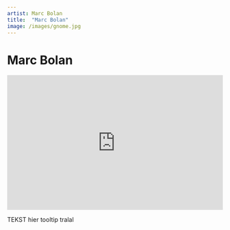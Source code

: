 ```yaml
---
artist: Marc Bolan
title:  "Marc Bolan"
image: /images/gnome.jpg
---
```


# Marc Bolan


<iframe width="100%" height="315" src="https://www.youtube.com/embed/kBenVkdMCgA" frameborder="0" allowfullscreen></iframe>


TEKST <span tooltip="Hallo :D {% include link.html tekst='test' url='http://www.google.com' escaped=true %}">hier tooltip</span> tralal
